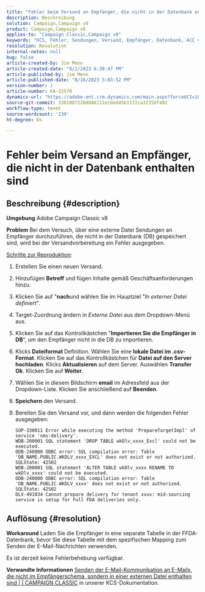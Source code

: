 ```yaml
---
title: "Fehler beim Versand an Empfänger, die nicht in der Datenbank enthalten sind"
description: Beschreibung
solution: Campaign,Campaign v8
product: Campaign,Campaign v8
applies-to: "Campaign Classic,Campaign v8"
keywords: "KCS, Fehler, Sendungen, Versand, Empfänger, Datenbank, ACC v8, Adobe Campaign Classic v8"
resolution: Resolution
internal-notes: null
bug: false
article-created-by: Jim Menn
article-created-date: "8/2/2023 6:38:47 PM"
article-published-by: Jim Menn
article-published-date: "8/16/2023 3:03:52 PM"
version-number: 1
article-number: KA-22570
dynamics-url: "https://adobe-ent.crm.dynamics.com/main.aspx?forceUCI=1&pagetype=entityrecord&etn=knowledgearticle&id=6b6596ca-6331-ee11-bdf3-6045bd006295"
source-git-commit: 3301097220d886111e1ded45b1172ca3235df492
workflow-type: tm+mt
source-wordcount: '239'
ht-degree: 6%

---
```


# Fehler beim Versand an Empfänger, die nicht in der Datenbank enthalten sind

## Beschreibung {#description}


<b>Umgebung</b>
Adobe Campaign Classic v8

<b>Problem</b>
Bei dem Versuch, über eine externe Datei Sendungen an Empfänger durchzuführen, die nicht in der Datenbank (DB) gespeichert sind, wird bei der Versandvorbereitung ein Fehler ausgegeben.

<u>Schritte zur Reproduktion</u>:

1. Erstellen Sie einen neuen Versand.
2. Hinzufügen <b>Betreff</b> und fügen Inhalte gemäß Geschäftsanforderungen hinzu.
3. Klicken Sie auf &quot;<b>nach</b>und wählen Sie im Hauptziel &quot;*In externer Datei definiert*&quot;.
4. Target-Zuordnung ändern in *Externe Datei* aus dem Dropdown-Menü aus.
5. Klicken Sie auf das Kontrollkästchen &quot;<b>Importieren Sie die </b><b>Empfänger</b><b> in DB</b>&quot;, um den Empfänger nicht in die DB zu importieren.
6. Klicks <b>Dateiformat </b>Definition. Wählen Sie eine <b>lokale Datei im .csv-Format</b>. Klicken Sie auf das Kontrollkästchen für <b>Datei auf den Server hochladen</b>. Klicks <b>Aktualisieren</b> auf dem Server. Auswählen <b>Transfer Ok</b>. Klicken Sie auf <b>Weiter</b>.
7. Wählen Sie in diesem Bildschirm <b>email</b> im Adressfeld aus der Dropdown-Liste. Klicken Sie anschließend auf <b>Beenden</b>.
8. <b>Speichern</b> den Versand.
9. Bereiten Sie den Versand vor, und dann werden die folgenden Fehler ausgegeben:




   ```
   SOP-330011 Error while executing the method 'PrepareTargetImpl' of service 'nms:delivery'.
   WDB-200001 SQL statement 'DROP TABLE wkDlv_xxxx_Excl' could not be executed.
   ODB-240000 ODBC error: SQL compilation error: Table 'DB_NAME.PUBLIC.WKDLV_xxxx_EXCL' does not exist or not authorized. SQLState: 42S02
   WDB-200001 SQL statement 'ALTER TABLE wkDlv_xxxx RENAME TO wkDlv_xxxx' could not be executed.
   ODB-240000 ODBC error: SQL compilation error: Table 'DB_NAME.PUBLIC.WKDLV_xxxx' does not exist or not authorized. SQLState: 42S02
   DLV-491034 Cannot prepare delivery for tenant xxxx: mid-sourcing service is setup for Full FDA deliveries only.
   ```



## Auflösung {#resolution}


<b>Workaround</b>
Laden Sie die Empfänger in eine separate Tabelle in der FFDA-Datenbank, bevor Sie diese Tabelle mit dem spezifischen Mapping zum Senden der E-Mail-Nachrichten verwenden.

Es ist derzeit keine Fehlerbehebung verfügbar.

<b>Verwandte Informationen</b>
[Senden der E-Mail-Kommunikation an E-Mails, die nicht im Empfängerschema, sondern in einer externen Datei enthalten sind | | CAMPAIGN CLASSIC](https://experienceleague.adobe.com/docs/experience-cloud-kcs/kbarticles/KA-15917.html?lang=de) in unserer KCS-Dokumentation.
